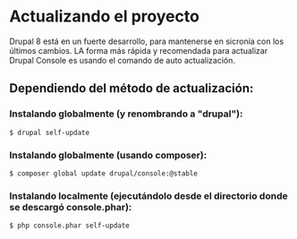# Actualizando el proyecto

Drupal 8 está en un fuerte desarrollo, para mantenerse en sicronía con los últimos cambios. LA forma más rápida y recomendada para actualizar Drupal Console es usando el comando de auto actualización.

## Dependiendo del método de actualización:

### Instalando globalmente (y renombrando a "drupal"):
```
$ drupal self-update
```

### Instalando globalmente (usando composer):
```
$ composer global update drupal/console:@stable
```

### Instalando localmente (ejecutándolo desde el directorio donde se descargó console.phar):
```
$ php console.phar self-update
```

